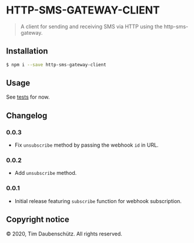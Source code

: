 # HTTP-SMS-GATEWAY-CLIENT

> A client for sending and receiving SMS via HTTP using the http-sms-gateway.

## Installation

```bash
$ npm i --save http-sms-gateway-client
```

## Usage

See [tests](./test) for now.

## Changelog

### 0.0.3

- Fix `unsubscribe` method by passing the webhook `id` in URL.

### 0.0.2

- Add `unsubscribe` method.

### 0.0.1

- Initial release featuring `subscribe` function for webhook subscription.

## Copyright notice

© 2020, Tim Daubenschütz. All rights reserved.
